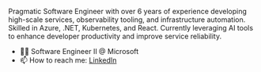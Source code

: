 Pragmatic Software Engineer with over 6 years of experience developing high-scale services, observability tooling, and infrastructure automation. Skilled in Azure, .NET, Kubernetes, and React. Currently leveraging AI tools to enhance developer productivity and improve service reliability.

- 👨‍💻 Software Engineer II @ Microsoft
- 📫 How to reach me: [LinkedIn](https://www.linkedin.com/in/richardsonz)
